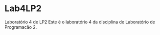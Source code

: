 # Lab4LP2
Laboratório 4 de LP2
Este é o laboratório 4 da disciplina de Laboratório de Programacão 2.
